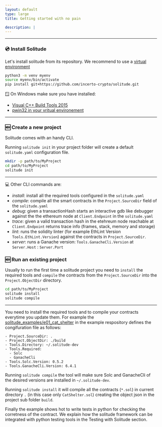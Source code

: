 ```yaml
---
layout: default
type: large
title: Getting started with no pain

description: |
---
```

---


### 💿 Install Solitude

Let's install solitude from its repository.
We recommend to use a [virtual environment](https://docs.python.org/3/library/venv.html)

```bash
python3 -m venv myenv
source myenv/bin/activate
pip install git+https://github.com/incerto-crypto/solitude.git
```
🪟 On Windows make sure you have installed:

 - [Visual C++ Build Tools 2015](https://www.microsoft.com/en-us/download/details.aspx?id=48159)
 - [pwin32 in your vritual environement](https://pypi.org/project/pywin32/)

---
### 🆕 Create a new project
Solitude comes with an handy CLI.

Running `solitude init` in your project folder will create a default `solitude.yaml` configuration file.

```bash
mkdir -p path/to/MyProject
cd path/to/MyProject
solitude init
```
---

💻 Other CLI commands are:

- *install*: install all the required tools configured in the `solitude.yaml`
- *compile*: compile all the smart contracts in the `Project.SourceDir` field of the `solitude.yaml`
- *debug*: given a transactionHash starts an interactive gdb like debugger against the the ethereum node at `Client.Endpoint` in the `solitude.yaml` 
- *trace*: given a valid transaction hash in the etehreum node reachable at  `Client.Endpoint` returns trace info (frames, stack, memory and storage)
- *lint*: runs the solidity linter (for example EthLint Version `Tools.EthLint.Version`) against the contracts in `Project.SourceDir`.
- *server*: runs a Ganache version: `Tools.GanacheCli.Version` at `Server.Host` : `Server.Port`


 ### 🆕 Run an existing project

 Usually to run the first time a solitude project you need to `install` the required tools and `compile` the contracts from the `Project.SourceDir` into the 
 `Project.ObjectDir` directory.  

```bash
cd path/to/MyProject
solitude install
solitude compile
```
---

You need to install the required tools and to compile your contracts everytime you update them.
For example the [solitude\_examples/e01\_cat\_shelter](https://github.com/incerto-crypto/solitude-examples/tree/master/examples/e01_cat_shelter) in the example respository defines the congifuration file as follows:

```
- Project.SourceDir: .
- Project.ObjectDir: ./build
- Tools.Directory: ~/.solitude-dev
- Tools.Required:
  - Solc
  - GanacheCli
- Tools.Solc.Version: 0.5.2
- Tools.GanacheCli.Version: 6.4.1
```

Running `solitude compile` the tool will make sure Solc and GanacheCli of the desired versions are installed in `~/.solitude-dev`.

Running `solitude install` it will compile all the contracts (`*.sol`) in current directory `.` (in this case only `CatShelter.sol`) creating the object json in the project sub folder `build`.  

Finally the example shows hot to write tests in python  for checking the corretness of the contract. We explain how the solitude framework can be integrated with python testing tools in the Testing with Solitude section.